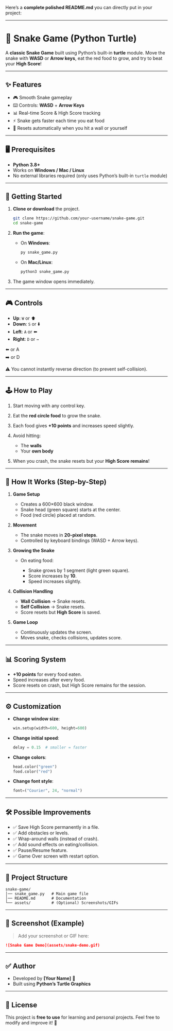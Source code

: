 Here’s a **complete polished README.md** you can directly put in your project:

---

# 🐍 Snake Game (Python Turtle)

A **classic Snake Game** built using Python’s built-in **turtle** module.
Move the snake with **WASD** or **Arrow keys**, eat the red food to grow, and try to beat your **High Score**!

---

## ✨ Features

* 🎮 Smooth Snake gameplay
* ⌨️ Controls: **WASD** + **Arrow Keys**
* 📊 Real-time Score & High Score tracking
* ⚡ Snake gets faster each time you eat food
* 🛑 Resets automatically when you hit a wall or yourself

---

## 🖥️ Prerequisites

* **Python 3.8+**
* Works on **Windows / Mac / Linux**
* No external libraries required (only uses Python’s built-in `turtle` module)

---

## 🚀 Getting Started

1. **Clone or download** the project.

   ```bash
   git clone https://github.com/your-username/snake-game.git
   cd snake-game
   ```

2. **Run the game**:

   * On **Windows**:

     ```bash
     py snake_game.py
     ```
   * On **Mac/Linux**:

     ```bash
     python3 snake_game.py
     ```

3. The game window opens immediately.

---

## 🎮 Controls

* **Up**: `W` or ⬆️
* **Down**: `S` or ⬇️
* **Left**: `A` or ⬅️
* **Right**: `D` or `→`


⬅️ or A  
➡️ or D


⚠️ You cannot instantly reverse direction (to prevent self-collision).

---

## 🕹️ How to Play

1. Start moving with any control key.
2. Eat the **red circle food** to grow the snake.
3. Each food gives **+10 points** and increases speed slightly.
4. Avoid hitting:

   * The **walls**
   * Your **own body**
5. When you crash, the snake resets but your **High Score remains**!

---

## 🧠 How It Works (Step-by-Step)

1. **Game Setup**

   * Creates a 600×600 black window.
   * Snake head (green square) starts at the center.
   * Food (red circle) placed at random.

2. **Movement**

   * The snake moves in **20-pixel steps**.
   * Controlled by keyboard bindings (WASD + Arrow keys).

3. **Growing the Snake**

   * On eating food:

     * Snake grows by 1 segment (light green square).
     * Score increases by **10**.
     * Speed increases slightly.

4. **Collision Handling**

   * **Wall Collision** → Snake resets.
   * **Self Collision** → Snake resets.
   * Score resets but **High Score** is saved.

5. **Game Loop**

   * Continuously updates the screen.
   * Moves snake, checks collisions, updates score.

---

## 📊 Scoring System

* **+10 points** for every food eaten.
* Speed increases after every food.
* Score resets on crash, but High Score remains for the session.

---

## ⚙️ Customization

* **Change window size**:

  ```python
  win.setup(width=600, height=600)
  ```
* **Change initial speed**:

  ```python
  delay = 0.15  # smaller = faster
  ```
* **Change colors**:

  ```python
  head.color("green")
  food.color("red")
  ```
* **Change font style**:

  ```python
  font=("Courier", 24, "normal")
  ```

---

## 🛠️ Possible Improvements

* ✅ Save High Score permanently in a file.
* ✅ Add obstacles or levels.
* ✅ Wrap-around walls (instead of crash).
* ✅ Add sound effects on eating/collision.
* ✅ Pause/Resume feature.
* ✅ Game Over screen with restart option.

---

## 📂 Project Structure

```
snake-game/
│── snake_game.py   # Main game file
│── README.md       # Documentation
└── assets/         # (Optional) Screenshots/GIFs
```

---

## 📸 Screenshot (Example)

> Add your screenshot or GIF here:

```md
![Snake Game Demo](assets/snake-demo.gif)
```

---

## ✅ Author

* Developed by **\[Your Name]** 🐍
* Built using **Python’s Turtle Graphics**

---

## 📜 License

This project is **free to use** for learning and personal projects.
Feel free to modify and improve it! 🎉

